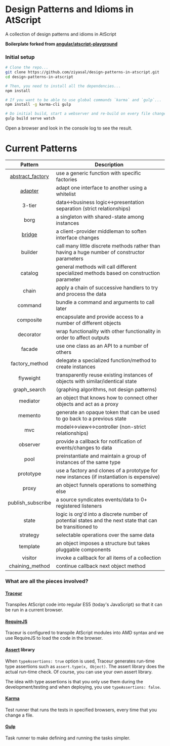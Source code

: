 # Design Patterns and Idioms in AtScript
A collection of design patterns and idioms in AtScript

**Boilerplate forked from  [angular/atscript-playground](https://github.com/angular/atscript-playground)**

### Initial setup

```bash
# Clone the repo...
git clone https://github.com/ziyasal/design-patterns-in-atscript.git
cd design-patterns-in-atscript

# Then, you need to install all the dependencies...
npm install

# If you want to be able to use global commands `karma` and `gulp`...
npm install -g karma-cli gulp
```

```bash
# Do initial build, start a webserver and re-build on every file change...
gulp build serve watch
```
Open a browser and look in the console log to see the result.

Current Patterns
======================

| Pattern | Description |
|:-------:| ----------- |
| [abstract_factory](src/abstract_factory/abstractFactory.ats) | use a generic function with specific factories |
| [adapter](src/adapter/adapter.ats) | adapt one interface to another using a whitelist |
| 3-tier | data<->business logic<->presentation separation (strict relationships) |
| borg | a singleton with shared-state among instances |
| [bridge](src/bridge/bridge.ats) | a client-provider middleman to soften interface changes |
| builder | call many little discrete methods rather than having a huge number of constructor parameters |
| catalog | general methods will call different specialized methods based on construction parameter |
| chain | apply a chain of successive handlers to try and process the data |
| command | bundle a command and arguments to call later |
| composite | encapsulate and provide access to a number of different objects |
| decorator | wrap functionality with other functionality in order to affect outputs |
| facade | use one class as an API to a number of others |
| factory_method | delegate a specialized function/method to create instances |
| flyweight | transparently reuse existing instances of objects with similar/identical state |
| graph_search | (graphing algorithms, not design patterns) |
| mediator | an object that knows how to connect other objects and act as a proxy |
| memento | generate an opaque token that can be used to go back to a previous state |
| mvc | model<->view<->controller (non-strict relationships) |
| observer | provide a callback for notification of events/changes to data |
| pool | preinstantiate and maintain a group of instances of the same type |
| prototype | use a factory and clones of a prototype for new instances (if instantiation is expensive) |
| proxy | an object funnels operations to something else |
| publish_subscribe | a source syndicates events/data to 0+ registered listeners |
| state | logic is org'd into a discrete number of potential states and the next state that can be transitioned to |
| strategy | selectable operations over the same data |
| template | an object imposes a structure but takes pluggable components |
| visitor| invoke a callback for all items of a collection |
| chaining_method | continue callback next object method |


### What are all the pieces involved?

#### [Traceur]
Transpiles AtScript code into regular ES5 (today's JavaScript) so that it can be run in a current browser.

#### [RequireJS]
Traceur is configured to transpile AtScript modules into AMD syntax and we use RequireJS to load the code in the browser.

#### [Assert] library
When `typeAssertions: true` option is used, Traceur generates run-time type assertions such as `assert.type(x, Object)`. The assert library does the actual run-time check. Of course, you can use your own assert library.

The idea with type assertions is that you only use them during the development/testing and when deploying, you use `typeAssertions: false`.

#### [Karma]
Test runner that runs the tests in specified browsers, every time that you change a file.

#### [Gulp]
Task runner to make defining and running the tasks simpler.


[AtScript]: http://atscript.org
[Traceur]: https://github.com/google/traceur-compiler
[RequireJS]: http://requirejs.org
[Assert]: https://github.com/angular/assert
[Karma]: http://karma-runner.github.io/
[Gulp]: http://gulpjs.com
